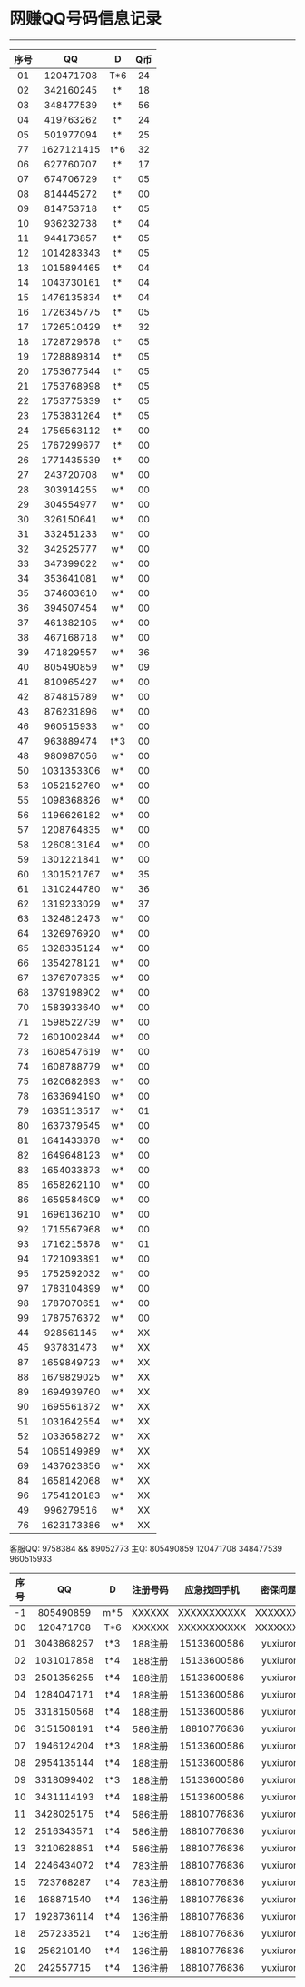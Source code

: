 # 网赚QQ号码信息记录
---

| 序号 |    QQ     |  D  | Q币|
|:---:|:---------:|:---:|:--:|
| 01 | 120471708  | T*6 | 24 |
| 02 | 342160245  | t*  | 18 |
| 03 | 348477539  | t*  | 56 |
| 04 | 419763262  | t*  | 24 |
| 05 | 501977094  | t*  | 25 |
| 77 | 1627121415 | t*6 | 32 |
| 06 | 627760707  | t*  | 17 |
| 07 | 674706729  | t*  | 05 |
| 08 | 814445272  | t*  | 00 |
| 09 | 814753718  | t*  | 05 |
| 10 | 936232738  | t*  | 04 |
| 11 | 944173857  | t*  | 05 |
| 12 | 1014283343 | t*  | 05 |
| 13 | 1015894465 | t*  | 04 |
| 14 | 1043730161 | t*  | 04 |
| 15 | 1476135834 | t*  | 04 |
| 16 | 1726345775 | t*  | 05 |
| 17 | 1726510429 | t*  | 32 |
| 18 | 1728729678 | t*  | 05 |
| 19 | 1728889814 | t*  | 05 |
| 20 | 1753677544 | t*  | 05 |
| 21 | 1753768998 | t*  | 05 |
| 22 | 1753775339 | t*  | 05 |
| 23 | 1753831264 | t*  | 05 |
| 24 | 1756563112 | t*  | 00 |
| 25 | 1767299677 | t*  | 00 |
| 26 | 1771435539 | t*  | 00 |
| 27 | 243720708  | w*  | 00 |
| 28 | 303914255  | w*  | 00 |
| 29 | 304554977  | w*  | 00 |
| 30 | 326150641  | w*  | 00 |
| 31 | 332451233  | w*  | 00 |
| 32 | 342525777  | w*  | 00 |
| 33 | 347399622  | w*  | 00 |
| 34 | 353641081  | w*  | 00 |
| 35 | 374603610  | w*  | 00 |
| 36 | 394507454  | w*  | 00 |
| 37 | 461382105  | w*  | 00 |
| 38 | 467168718  | w*  | 00 |
| 39 | 471829557  | w*  | 36 |
| 40 | 805490859  | w*  | 09 |
| 41 | 810965427  | w*  | 00 |
| 42 | 874815789  | w*  | 00 |
| 43 | 876231896  | w*  | 00 |
| 46 | 960515933  | w*  | 00 |
| 47 | 963889474  | t*3 | 00 |
| 48 | 980987056  | w*  | 00 |
| 50 | 1031353306 | w*  | 00 |
| 53 | 1052152760 | w*  | 00 |
| 55 | 1098368826 | w*  | 00 |
| 56 | 1196626182 | w*  | 00 |
| 57 | 1208764835 | w*  | 00 |
| 58 | 1260813164 | w*  | 00 |
| 59 | 1301221841 | w*  | 00 |
| 60 | 1301521767 | w*  | 35 |
| 61 | 1310244780 | w*  | 36 |
| 62 | 1319233029 | w*  | 37 |
| 63 | 1324812473 | w*  | 00 |
| 64 | 1326976920 | w*  | 00 |
| 65 | 1328335124 | w*  | 00 |
| 66 | 1354278121 | w*  | 00 |
| 67 | 1376707835 | w*  | 00 |
| 68 | 1379198902 | w*  | 00 |
| 70 | 1583933640 | w*  | 00 |
| 71 | 1598522739 | w*  | 00 |
| 72 | 1601002844 | w*  | 00 |
| 73 | 1608547619 | w*  | 00 |
| 74 | 1608788779 | w*  | 00 |
| 75 | 1620682693 | w*  | 00 |
| 78 | 1633694190 | w*  | 00 |
| 79 | 1635113517 | w*  | 01 |
| 80 | 1637379545 | w*  | 00 |
| 81 | 1641433878 | w*  | 00 |
| 82 | 1649648123 | w*  | 00 |
| 83 | 1654033873 | w*  | 00 |
| 85 | 1658262110 | w*  | 00 |
| 86 | 1659584609 | w*  | 00 |
| 91 | 1696136210 | w*  | 00 |
| 92 | 1715567968 | w*  | 00 |
| 93 | 1716215878 | w*  | 01 |
| 94 | 1721093891 | w*  | 00 |
| 95 | 1752592032 | w*  | 00 |
| 97 | 1783104899 | w*  | 00 |
| 98 | 1787070651 | w*  | 00 |
| 99 | 1787576372 | w*  | 00 |
| 44 | 928561145  | w*  | XX | 申诉中。。。
| 45 | 937831473  | w*  | XX |
| 87 | 1659849723 | w*  | XX |
| 88 | 1679829025 | w*  | XX |
| 89 | 1694939760 | w*  | XX |
| 90 | 1695561872 | w*  | XX |
| 51 | 1031642554 | w*  | XX |
| 52 | 1033658272 | w*  | XX |
| 54 | 1065149989 | w*  | XX |
| 69 | 1437623856 | w*  | XX |
| 84 | 1658142068 | w*  | XX |
| 96 | 1754120183 | w*  | XX |
| 49 | 996279516  | w*  | XX |
| 76 | 1623173386 | w*  | XX |
客服QQ: 9758384 && 89052773 主Q: 805490859   120471708   348477539   960515933

 
| 序号 |    QQ    |  D  | 注册号码 | 应急找回手机 |  密保问题一 |  密保问题二  | 密保三 | 涨乐财富通账号 |
|:---:|:---------:|:---:|:------:|:-----------:|:----------:|:----------:|:------:|:------------:|
| -1 | 805490859  | m*5 | XXXXXX | XXXXXXXXXXX | XXXXXXXXX | XXXXXXXXXXX | XXXXXX | 18810776836 |
| 00 | 120471708  | T*6 | XXXXXX | XXXXXXXXXXX | XXXXXXXXX | XXXXXXXXXXX | XXXXXX | 15133600586 |
| 01 | 3043868257 | t*3 | 188注册 | 15133600586 | yuxiurong | wanghecheng | liudan | 15133606783 |
| 02 | 1031017858 | t*4 | 188注册 | 15133600586 | yuxiurong | wanghecheng | liudan | 13671278480 |
| 03 | 2501356255 | t*4 | 188注册 | 15133600586 | yuxiurong | wanghecheng | liudan | 13231879198 |
| 04 | 1284047171 | t*4 | 188注册 | 15133600586 | yuxiurong | wanghecheng | liudan | 18631899820 |
| 05 | 3318150568 | t*4 | 188注册 | 15133600586 | yuxiurong | wanghecheng | liudan | 13643187337 |
| 06 | 3151508191 | t*4 | 586注册 | 18810776836 | yuxiurong | wanghecheng | liudan | 13784885291 |
| 07 | 1946124204 | t*3 | 188注册 | 15133600586 | yuxiurong | wanghecheng | liudan | 15633185530 |
| 08 | 2954135144 | t*4 | 188注册 | 15133600586 | yuxiurong | wanghecheng | liudan | 18932815291 |
| 09 | 3318099402 | t*3 | 188注册 | 15133600586 | yuxiurong | wanghecheng | liudan | 13439006450 |
| 10 | 3431114193 | t*4 | 188注册 | 15133600586 | yuxiurong | wanghecheng | liudan | 15003280266 |
| 11 | 3428025175 | t*4 | 586注册 | 18810776836 | yuxiurong | wanghecheng | liudan | 13784844459 |
| 12 | 2516343571 | t*4 | 586注册 | 18810776836 | yuxiurong | wanghecheng | liudan |  |
| 13 | 3210628851 | t*4 | 586注册 | 18810776836 | yuxiurong | wanghecheng | liudan |  |
| 14 | 2246434072 | t*4 | 783注册 | 18810776836 | yuxiurong | wanghecheng | liudan |  |
| 15 | 723768287  | t*4 | 783注册 | 18810776836 | yuxiurong | wanghecheng | liudan |  |
| 16 | 168871540  | t*4 | 136注册 | 18810776836 | yuxiurong | wanghecheng | liudan |  |
| 17 | 1928736114 | t*4 | 136注册 | 18810776836 | yuxiurong | wanghecheng | liudan |  |
| 18 | 257233521  | t*4 | 136注册 | 18810776836 | yuxiurong | wanghecheng | liudan |  |
| 19 | 256210140  | t*4 | 136注册 | 18810776836 | yuxiurong | wanghecheng | liudan |  |
| 20 | 242557715  | t*4 | 136注册 | 18810776836 | yuxiurong | wanghecheng | liudan |  |
